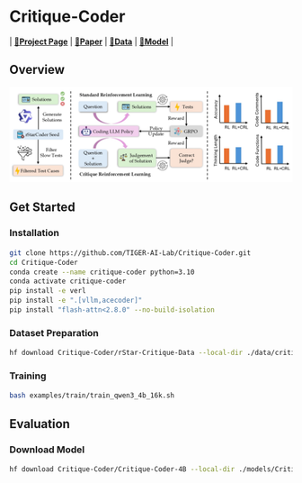 # Critique-Coder

| [**🚀Project Page**](https://tiger-ai-lab.github.io/ScholarCopilot/) | [**📖Paper**](https://arxiv.org/abs/2509.22824) | [**🤗Data**](https://huggingface.co/datasets/Critique-Coder/rStar-Critique-Data) | [**🤗Model**](https://huggingface.co/Critique-Coder) |

## Overview
![./assets/images/crl_teaser.jpg](./assets/images/crl_teaser.jpg)

## Get Started
### Installation
```bash
git clone https://github.com/TIGER-AI-Lab/Critique-Coder.git
cd Critique-Coder
conda create --name critique-coder python=3.10
conda activate critique-coder
pip install -e verl
pip install -e ".[vllm,acecoder]"
pip install "flash-attn<2.8.0" --no-build-isolation
```

### Dataset Preparation
```bash
hf download Critique-Coder/rStar-Critique-Data --local-dir ./data/critique-coder-dataset --repo dataset
```

### Training
```bash
bash examples/train/train_qwen3_4b_16k.sh
```

## Evaluation
### Download Model
```bash
hf download Critique-Coder/Critique-Coder-4B --local-dir ./models/Critique-Coder-4B
```
